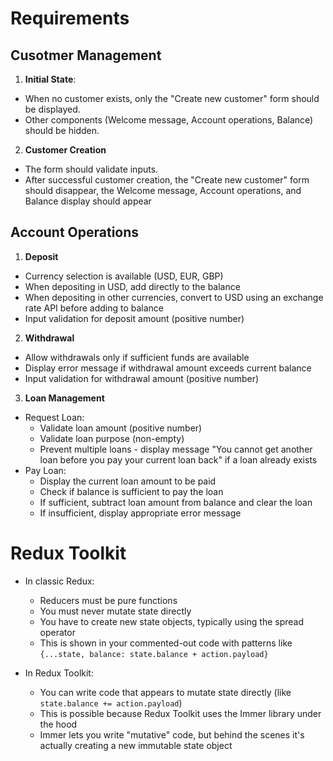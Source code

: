 # Requirements

## Cusotmer Management

1. **Initial State**:

- When no customer exists, only the "Create new customer" form should be displayed.
- Other components (Welcome message, Account operations, Balance) should be hidden.

2. **Customer Creation**

- The form should validate inputs.
- After successful customer creation, the "Create new customer" form should disappear, the Welcome message, Account operations, and Balance display should appear

## Account Operations

1. **Deposit**

- Currency selection is available (USD, EUR, GBP)
- When depositing in USD, add directly to the balance
- When depositing in other currencies, convert to USD using an exchange rate API before adding to balance
- Input validation for deposit amount (positive number)

2. **Withdrawal**

- Allow withdrawals only if sufficient funds are available
- Display error message if withdrawal amount exceeds current balance
- Input validation for withdrawal amount (positive number)

3. **Loan Management**

- Request Loan:
  - Validate loan amount (positive number)
  - Validate loan purpose (non-empty)
  - Prevent multiple loans - display message "You cannot get another loan before you pay your current loan back" if a loan already exists
- Pay Loan:
  - Display the current loan amount to be paid
  - Check if balance is sufficient to pay the loan
  - If sufficient, subtract loan amount from balance and clear the loan
  - If insufficient, display appropriate error message

# Redux Toolkit

- In classic Redux:

  - Reducers must be pure functions
  - You must never mutate state directly
  - You have to create new state objects, typically using the spread operator
  - This is shown in your commented-out code with patterns like `{...state, balance: state.balance + action.payload}`

- In Redux Toolkit:
  - You can write code that appears to mutate state directly (like `state.balance += action.payload`)
  - This is possible because Redux Toolkit uses the Immer library under the hood
  - Immer lets you write "mutative" code, but behind the scenes it's actually creating a new immutable state object
